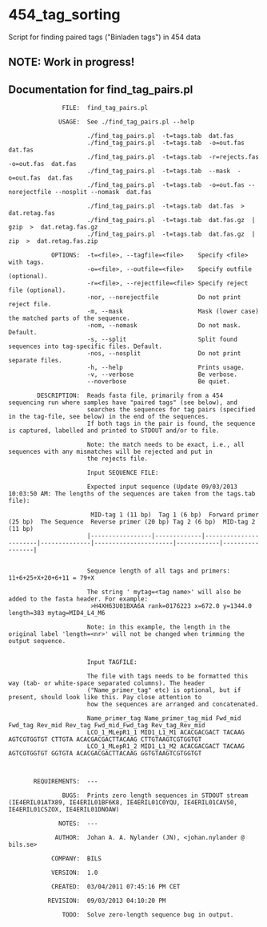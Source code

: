 454_tag_sorting
===============

Script for finding paired tags ("Binladen tags") in 454 data

NOTE: Work in progress!
-----------------------


Documentation for find_tag_pairs.pl
-----------------------------------


                   FILE:  find_tag_pairs.pl

                  USAGE:  See ./find_tag_pairs.pl --help

                          ./find_tag_pairs.pl  -t=tags.tab  dat.fas
                          ./find_tag_pairs.pl  -t=tags.tab  -o=out.fas  dat.fas
                          ./find_tag_pairs.pl  -t=tags.tab  -r=rejects.fas  -o=out.fas  dat.fas
                          ./find_tag_pairs.pl  -t=tags.tab  --mask  -o=out.fas  dat.fas
                          ./find_tag_pairs.pl  -t=tags.tab  -o=out.fas --norejectfile --nosplit --nomask  dat.fas

                          ./find_tag_pairs.pl  -t=tags.tab  dat.fas  >  dat.retag.fas
                          ./find_tag_pairs.pl  -t=tags.tab  dat.fas.gz  |  gzip  >  dat.retag.fas.gz
                          ./find_tag_pairs.pl  -t=tags.tab  dat.fas.gz  |  zip  >  dat.retag.fas.zip

                OPTIONS:  -t=<file>, --tagfile=<file>    Specify <file> with tags.
                          -o=<file>, --outfile=<file>    Specify outfile (optional).
                          -r=<file>, --rejectfile=<file> Specify reject file (optional).
                          -nor, --norejectfile           Do not print reject file.
                          -m, --mask                     Mask (lower case) the matched parts of the sequence.
                          -nom, --nomask                 Do not mask. Default.
                          -s, --split                    Split found sequences into tag-specific files. Default.
                          -nos, --nosplit                Do not print separate files.
                          -h, --help                     Prints usage.
                          -v, --verbose                  Be verbose.
                          --noverbose                    Be quiet.

            DESCRIPTION:  Reads fasta file, primarily from a 454 sequencing run where samples have "paired tags" (see below), and
                          searches the sequences for tag pairs (specified in the tag-file, see below) in the end of the sequences.
                          If both tags in the pair is found, the sequence is captured, labelled and printed to STDOUT and/or to file.

                          Note: the match needs to be exact, i.e., all sequences with any mismatches will be rejected and put in
                          the rejects file.

                          Input SEQUENCE FILE:

                          Expected input sequence (Update 09/03/2013 10:03:50 AM: The lengths of the sequences are taken from the tags.tab file):

                           MID-tag 1 (11 bp)  Tag 1 (6 bp)  Forward primer (25 bp)  The Sequence  Reverse primer (20 bp) Tag 2 (6 bp)  MID-tag 2 (11 bp)
                          |-----------------|-------------|-----------------------|--------------|----------------------|------------|-----------------|


                          Sequence length of all tags and primers: 11+6+25+X+20+6+11 = 79+X

                          The string ' mytag=<tag name>' will also be added to the fasta header. For example:
                           >H4XH63U01BXA6A rank=0176223 x=672.0 y=1344.0 length=383 mytag=MID4_L4_M6

                          Note: in this example, the length in the original label 'length=<nr>' will not be changed when trimming the output sequence.


                          Input TAGFILE:

                          The file with tags needs to be formatted this way (tab- or white-space separated columns). The header
                          ("Name_primer_tag" etc) is optional, but if present, should look like this. Pay close attention to
                          how the sequences are arranged and concatenated.

                          Name_primer_tag Name_primer_tag_mid Fwd_mid Fwd_tag Rev_mid Rev_tag Fwd_mid_Fwd_tag Rev_tag_Rev_mid
                          LCO_1_MLepR1_1 MID1_L1_M1 ACACGACGACT TACAAG AGTCGTGGTGT CTTGTA ACACGACGACTTACAAG CTTGTAAGTCGTGGTGT
                          LCO_1_MLepR1_2 MID1_L1_M2 ACACGACGACT TACAAG AGTCGTGGTGT GGTGTA ACACGACGACTTACAAG GGTGTAAGTCGTGGTGT



           REQUIREMENTS:  ---

                   BUGS:  Prints zero length sequences in STDOUT stream (IE4ERIL01ATX89, IE4ERIL01BF6K8, IE4ERIL01C0YQU, IE4ERIL01CAV50, IE4ERIL01CSZOX, IE4ERIL01DNOAW)

                  NOTES:  ---

                 AUTHOR:  Johan A. A. Nylander (JN), <johan.nylander @ bils.se>

                COMPANY:  BILS

                VERSION:  1.0

                CREATED:  03/04/2011 07:45:16 PM CET

               REVISION:  09/03/2013 04:10:20 PM

                   TODO:  Solve zero-length sequence bug in output.



